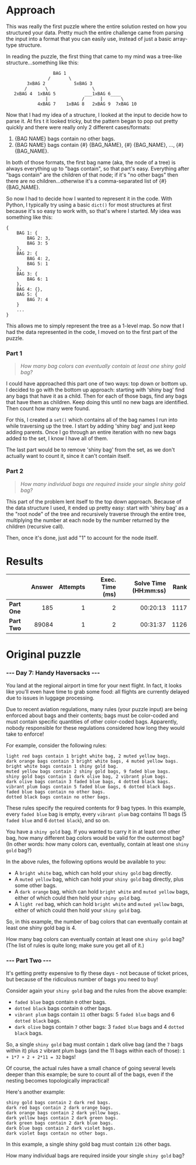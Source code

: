 # Approach

This was really the first puzzle where the entire solution rested on how you structured your data. Pretty much
the entire challenge came from parsing the input into a format that you can easily use, instead of just a
basic array-type structure.

In reading the puzzle, the first thing that came to my mind was a tree-like structure...something like this:
```
                  BAG 1
                /       \
        3xBAG 2           5xBAG 3
       /       \                 \
   2xBAG 4  1xBAG 5           ___1xBAG 6____
               |             /      |       \
            4xBAG 7    1xBAG 8   2xBAG 9  7xBAG 10
```

Now that I had my idea of a structure, I looked at the input to decide how to parse it. At firs t it looked tricky,
but the pattern began to pop out pretty quickly and there were really only 2 different cases/formats:

1. {BAG NAME} bags contain no other bags.
2. {BAG NAME} bags contain {#} {BAG_NAME}, {#} {BAG_NAME}, ..., {#} {BAG_NAME}.

In both of those formats, the first bag name (aka, the node of a tree) is always everything up to "bags contain",
so that part's easy. Everything after "bags contain" are the children of that node; if it's "no other bags" then
there are no children...otherwise it's a comma-separated list of {#} {BAG_NAME}.

So now I had to decide how I wanted to represent it in the code. With Python,
I typically try using a basic `dict()` for most structures at first because it's so easy to work with,
so that's where I started. My idea was something like this:
```
{
	BAG 1: {
		BAG 2: 3,
		BAG 3: 5
	},
	BAG 2: {
		BAG 4: 2,
		BAG 5: 1
	},
	BAG 3: {
		BAG 6: 1
	},
	BAG 4: {},
	BAG 5: {
		BAG 7: 4
	}
	...
}
```

This allows me to simply represent the tree as a 1-level map. So now that I had the data represented in the code, I
moved on to the first part of the puzzle.

### Part 1
> _How many bag colors can eventually contain at least one shiny gold bag?_

I could have approached this part one of two ways: top down or bottom up. I decided to go with the bottom up
approach: starting with 'shiny bag' find any bags that have it as a child. Then for each of those bags, find any
bags that have them as children. Keep doing this until no new bags are identified. Then count how many were found.

For this, I created a `set()` which contains all of the bag names I run into while traversing up the tree.
I start by adding 'shiny bag' and just keep adding parents. Once I go through an entire iteration with no new
bags added to the set, I know I have all of them.

The last part would be to remove 'shiny bag' from the set, as we don't actually want to count it, since it can't
contain itself.

### Part 2
> _How many individual bags are required inside your single shiny gold bag?_

This part of the problem lent itself to the top down approach. Because of the data structure I used, it ended up
pretty easy: start with 'shiny bag' as a the "root node" of the tree and recursively traverse through the entire
tree, multiplying the number at each node by the number returned by the children (recursive call).

Then, once it's done, just add "1" to account for the node itself.

# Results

|    | Answer     | Attempts  | Exec. Time (ms) | Solve Time (HH:mm:ss) | Rank |
| ------ |-----------:| ---------:| -------------------:| ----:| ----:|
| **Part One**  | 185  | 1  | 2  | 00:20:13  | 1117  |
| **Part Two**  | 89084  | 1  | 2  | 00:31:37  | 1126  |

# Original puzzle

### --- Day 7: Handy Haversacks ---
You land at the regional airport in time for your next flight. In fact, it looks like you'll even have time to
grab some food: all flights are currently delayed due to issues in luggage processing.

Due to recent aviation regulations, many rules (your puzzle input) are being enforced about bags and their
contents; bags must be color-coded and must contain specific quantities of other color-coded bags.
Apparently, nobody responsible for these regulations considered how long they would take to enforce!

For example, consider the following rules:
```
light red bags contain 1 bright white bag, 2 muted yellow bags.
dark orange bags contain 3 bright white bags, 4 muted yellow bags.
bright white bags contain 1 shiny gold bag.
muted yellow bags contain 2 shiny gold bags, 9 faded blue bags.
shiny gold bags contain 1 dark olive bag, 2 vibrant plum bags.
dark olive bags contain 3 faded blue bags, 4 dotted black bags.
vibrant plum bags contain 5 faded blue bags, 6 dotted black bags.
faded blue bags contain no other bags.
dotted black bags contain no other bags.
```
These rules specify the required contents for 9 bag types. In this example, every
`faded blue` bag is empty, every `vibrant plum` bag contains 11 bags (5 `faded blue` and 6 `dotted black`),
and so on.

You have a `shiny gold` bag. If you wanted to carry it in at least one other bag, how many different bag
colors would be valid for the outermost bag? (In other words: how many colors can, eventually, contain at
least one `shiny gold` bag?)

In the above rules, the following options would be available to you:
* A `bright white` bag, which can hold your `shiny gold` bag directly.
* A `muted yellow` bag, which can hold your `shiny gold` bag directly, plus some other bags.
* A `dark orange` bag, which can hold `bright white` and `muted yellow` bags, either of which could then hold your `shiny gold` bag.
* A `light red` bag, which can hold `bright white` and `muted yellow` bags, either of which could then hold your `shiny gold` bag.

So, in this example, the number of bag colors that can eventually contain at least one shiny gold bag is 4.

How many bag colors can eventually contain at least one `shiny gold` bag? (The list of rules is quite long;
make sure you get all of it.)

### --- Part Two ---
It's getting pretty expensive to fly these days - not because of ticket prices, but because of the ridiculous
number of bags you need to buy!

Consider again your `shiny gold` bag and the rules from the above example:

* `faded blue` bags contain `0` other bags.
* `dotted black` bags contain `0` other bags.
* `vibrant plum` bags contain `11` other bags: 5 `faded blue` bags and 6 `dotted black` bags.
* `dark olive` bags contain `7` other bags: 3 `faded blue` bags and 4 `dotted black` bags.

So, a single `shiny gold` bag must contain `1` dark olive bag (and the `7` bags within it) plus `2` vibrant plum bags
(and the 11 bags within each of those): `1 + 1*7 + 2 + 2*11 = 32` bags!

Of course, the actual rules have a small chance of going several levels deeper than this example; be sure to
count all of the bags, even if the nesting becomes topologically impractical!

Here's another example:
```
shiny gold bags contain 2 dark red bags.
dark red bags contain 2 dark orange bags.
dark orange bags contain 2 dark yellow bags.
dark yellow bags contain 2 dark green bags.
dark green bags contain 2 dark blue bags.
dark blue bags contain 2 dark violet bags.
dark violet bags contain no other bags.
```
In this example, a single shiny gold bag must contain `126` other bags.

How many individual bags are required inside your single `shiny gold` bag?
